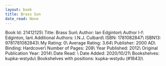 ```yaml
---
layout: book
title: Brass Sun
date_read: None
---
```


Book Id: 21412125\ 
Title: Brass Sun\ 
Author: Ian Edginton\ 
Author l-f: Edginton, Ian\ 
Additional Authors: I.N.J. Culbard\ 
ISBN: 1781082847\ 
ISBN13: 9781781082843\ 
My Rating: 0\ 
Average Rating: 3.64\ 
Publisher: 2000 AD\ 
Binding: Hardcover\ 
Number of Pages: 208\ 
Year Published: 2012\ 
Original Publication Year: 2014\ 
Date Read: \ 
Date Added: 2020/10/21\ 
Bookshelves: kupka-wstydu\ 
Bookshelves with positions: kupka-wstydu (#1843)\ 

